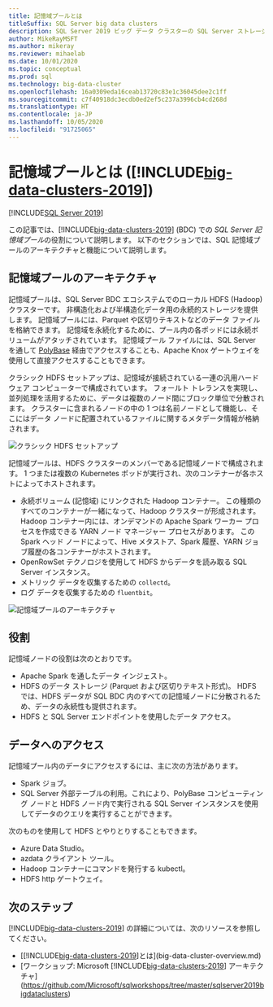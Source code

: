 ```yaml
---
title: 記憶域プールとは
titleSuffix: SQL Server big data clusters
description: SQL Server 2019 ビッグ データ クラスターの SQL Server ストレージ プールのロールと、SQL ストレージ プールのアーキテクチャと機能について説明します。
author: MikeRayMSFT
ms.author: mikeray
ms.reviewer: mihaelab
ms.date: 10/01/2020
ms.topic: conceptual
ms.prod: sql
ms.technology: big-data-cluster
ms.openlocfilehash: 16a0309eda16ceab13720c83e1c36045dee2c1ff
ms.sourcegitcommit: c7f40918dc3ecdb0ed2ef5c237a3996cb4cd268d
ms.translationtype: HT
ms.contentlocale: ja-JP
ms.lasthandoff: 10/05/2020
ms.locfileid: "91725065"
---
```

# <a name="what-is-the-storage-pool-big-data-clusters-2019"></a>記憶域プールとは ([!INCLUDE[big-data-clusters-2019](../includes/ssbigdataclusters-ss-nover.md)])

[!INCLUDE[SQL Server 2019](../includes/applies-to-version/sqlserver2019.md)]

この記事では、[!INCLUDE[big-data-clusters-2019](../includes/ssbigdataclusters-ver15.md)] (BDC) での *SQL Server 記憶域プール*の役割について説明します。 以下のセクションでは、SQL 記憶域プールのアーキテクチャと機能について説明します。

## <a name="storage-pool-architecture"></a>記憶域プールのアーキテクチャ

記憶域プールは、SQL Server BDC エコシステムでのローカル HDFS (Hadoop) クラスターです。 非構造化および半構造化データ用の永続的ストレージを提供します。 記憶域プールには、Parquet や区切りテキストなどのデータ ファイルを格納できます。 記憶域を永続化するために、プール内の各ポッドには永続ボリュームがアタッチされています。 記憶域プール ファイルには、SQL Server を通して [PolyBase](../relational-databases/polybase/polybase-guide.md) 経由でアクセスすることも、Apache Knox ゲートウェイを使用して直接アクセスすることもできます。

クラシック HDFS セットアップは、記憶域が接続されている一連の汎用ハードウェア コンピューターで構成されています。 フォールト トレランスを実現し、並列処理を活用するために、データは複数のノード間にブロック単位で分散されます。 クラスターに含まれるノードの中の 1 つは名前ノードとして機能し、そこにはデータ ノードに配置されているファイルに関するメタデータ情報が格納されます。

![クラシック HDFS セットアップ](media/concept-storage-pool/classic-hdfs-setup.png)

記憶域プールは、HDFS クラスターのメンバーである記憶域ノードで構成されます。 1 つまたは複数の Kubernetes ポッドが実行され、次のコンテナーが各ホストによってホストされます。

- 永続ボリューム (記憶域) にリンクされた Hadoop コンテナー。 この種類のすべてのコンテナーが一緒になって、Hadoop クラスターが形成されます。 Hadoop コンテナー内には、オンデマンドの Apache Spark ワーカー プロセスを作成できる YARN ノード マネージャー プロセスがあります。 この Spark ヘッド ノードによって、Hive メタストア、Spark 履歴、YARN ジョブ履歴の各コンテナーがホストされます。
- OpenRowSet テクノロジを使用して HDFS からデータを読み取る SQL Server インスタンス。
- メトリック データを収集するための `collectd`。
- ログ データを収集するための `fluentbit`。

![記憶域プールのアーキテクチャ](media/concept-storage-pool/scale-big-data-on-demand.png)

## <a name="responsibilities"></a>役割

記憶域ノードの役割は次のとおりです。

- Apache Spark を通したデータ インジェスト。
- HDFS のデータ ストレージ (Parquet および区切りテキスト形式)。 HDFS では、HDFS データが SQL BDC 内のすべての記憶域ノードに分散されるため、データの永続性も提供されます。
- HDFS と SQL Server エンドポイントを使用したデータ アクセス。

## <a name="accessing-data"></a>データへのアクセス

記憶域プール内のデータにアクセスするには、主に次の方法があります。

- Spark ジョブ。
- SQL Server 外部テーブルの利用。これにより、PolyBase コンピューティング ノードと HDFS ノード内で実行される SQL Server インスタンスを使用してデータのクエリを実行することができます。

次のものを使用して HDFS とやりとりすることもできます。

- Azure Data Studio。
- azdata クライアント ツール。
- Hadoop コンテナーにコマンドを発行する kubectl。
- HDFS http ゲートウェイ。

## <a name="next-steps"></a>次のステップ

[!INCLUDE[big-data-clusters-2019](../includes/ssbigdataclusters-ss-nover.md)] の詳細については、次のリソースを参照してください。

- [[!INCLUDE[big-data-clusters-2019](../includes/ssbigdataclusters-ver15.md)]とは](big-data-cluster-overview.md)
- [ワークショップ: Microsoft [!INCLUDE[big-data-clusters-2019](../includes/ssbigdataclusters-ss-nover.md)] アーキテクチャ](https://github.com/Microsoft/sqlworkshops/tree/master/sqlserver2019bigdataclusters)
